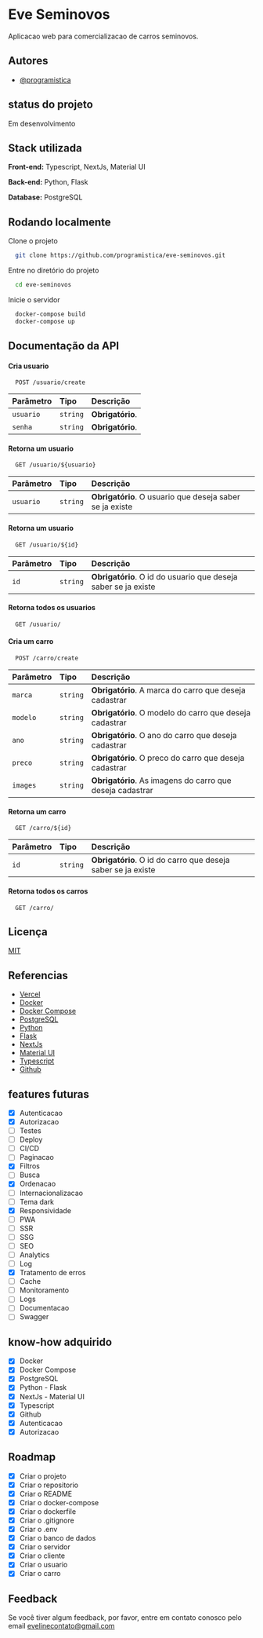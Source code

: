 # Eve Seminovos

Aplicacao web para comercializacao de carros seminovos.

## Autores

- [@programistica](https://www.github.com/programistica)

## status do projeto

Em desenvolvimento

## Stack utilizada

**Front-end:** Typescript, NextJs, Material UI

**Back-end:** Python, Flask

**Database:** PostgreSQL

## Rodando localmente

Clone o projeto

```bash
  git clone https://github.com/programistica/eve-seminovos.git
```

Entre no diretório do projeto

```bash
  cd eve-seminovos
```

Inicie o servidor

```bash
  docker-compose build
  docker-compose up
```

## Documentação da API

#### Cria usuario

```http
  POST /usuario/create
```

| Parâmetro | Tipo     | Descrição        |
| :-------- | :------- | :--------------- |
| `usuario` | `string` | **Obrigatório**. |
| `senha`   | `string` | **Obrigatório**. |

#### Retorna um usuario

```http
  GET /usuario/${usuario}
```

| Parâmetro | Tipo     | Descrição                                                |
| :-------- | :------- | :------------------------------------------------------- |
| `usuario` | `string` | **Obrigatório**. O usuario que deseja saber se ja existe |

#### Retorna um usuario

```http
  GET /usuario/${id}
```

| Parâmetro | Tipo     | Descrição                                                      |
| :-------- | :------- | :------------------------------------------------------------- |
| `id`      | `string` | **Obrigatório**. O id do usuario que deseja saber se ja existe |

#### Retorna todos os usuarios

```http
  GET /usuario/
```

#### Cria um carro

```http
  POST /carro/create
```

| Parâmetro | Tipo     | Descrição                                                 |
| :-------- | :------- | :-------------------------------------------------------- |
| `marca`   | `string` | **Obrigatório**. A marca do carro que deseja cadastrar    |
| `modelo`  | `string` | **Obrigatório**. O modelo do carro que deseja cadastrar   |
| `ano`     | `string` | **Obrigatório**. O ano do carro que deseja cadastrar      |
| `preco`   | `string` | **Obrigatório**. O preco do carro que deseja cadastrar    |
| `images`  | `string` | **Obrigatório**. As imagens do carro que deseja cadastrar |

#### Retorna um carro

```http
  GET /carro/${id}
```

| Parâmetro | Tipo     | Descrição                                                    |
| :-------- | :------- | :----------------------------------------------------------- |
| `id`      | `string` | **Obrigatório**. O id do carro que deseja saber se ja existe |

#### Retorna todos os carros

```http
  GET /carro/
```

## Licença

[MIT](https://choosealicense.com/licenses/mit/)

## Referencias

- [Vercel](https://vercel.com/)
- [Docker](https://www.docker.com/)
- [Docker Compose](https://docs.docker.com/compose/)
- [PostgreSQL](https://www.postgresql.org/)
- [Python](https://www.python.org/)
- [Flask](https://flask.palletsprojects.com/en/2.0.x/)
- [NextJs](https://nextjs.org/)
- [Material UI](https://material-ui.com/)
- [Typescript](https://www.typescriptlang.org/)
- [Github](https://www.github.com/)

## features futuras

- [x] Autenticacao
- [x] Autorizacao
- [ ] Testes
- [ ] Deploy
- [ ] CI/CD
- [ ] Paginacao
- [x] Filtros
- [ ] Busca
- [x] Ordenacao
- [ ] Internacionalizacao
- [ ] Tema dark
- [x] Responsividade
- [ ] PWA
- [ ] SSR
- [ ] SSG
- [ ] SEO
- [ ] Analytics
- [ ] Log
- [x] Tratamento de erros
- [ ] Cache
- [ ] Monitoramento
- [ ] Logs
- [ ] Documentacao
- [ ] Swagger

## know-how adquirido

- [x] Docker
- [x] Docker Compose
- [x] PostgreSQL
- [x] Python - Flask
- [x] NextJs - Material UI
- [x] Typescript
- [x] Github
- [x] Autenticacao
- [x] Autorizacao

## Roadmap

- [x] Criar o projeto
- [x] Criar o repositorio
- [x] Criar o README
- [x] Criar o docker-compose
- [x] Criar o dockerfile
- [x] Criar o .gitignore
- [x] Criar o .env
- [x] Criar o banco de dados
- [x] Criar o servidor
- [x] Criar o cliente
- [x] Criar o usuario
- [x] Criar o carro

## Feedback

Se você tiver algum feedback, por favor, entre em contato conosco pelo email evelinecontato@gmail.com
